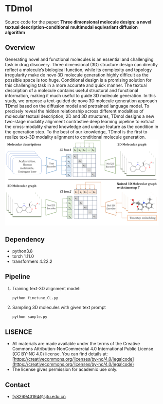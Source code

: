 # TDmol
Source code for the paper:  **Three dimensional molecule design: a novel textual description-conditional multimodal equivariant diffusion algorithm**

## Overview
Generating novel and functional molecules is an essential and challenging task in drug discovery. Three dimensional (3D) structure design can directly reflect a molecule’s biological function, while its complexity and topology irregularity make de novo 3D molecule generation highly difficult as the possible space is too huge. Conditional design is a promising solution for this challenging task in a more accurate and quick manner. The textual description of a molecule contains useful structural and functional information, making it much useful to guide 3D molecule generation. In this study, we propose a text-guided de novo 3D molecule generation approach TDmol based on the diffusion model and pretrained language model. To precisely reveal the hidden relationship across different modalities of molecular textual description, 2D and 3D structures, TDmol designs a new two-stage modality alignment contrastive deep learning pipeline to extract the cross-modality shared knowledge and unique feature as the condition in the generation step. To the best of our knowledge, TDmol is the first to realize text-3D modality alignment to conditional molecule generation.
![](./image/cl.png)

## Dependency

- python3.8
- torch 1.11.0
- transformers 4.22.2

## Pipeline
1. Training text-3D alignment model:
   ```bash
   python finetune_CL.py 
   ```

3. Sampling 3D molecules with given text prompt
   ```bash
   python sample.py 
   ```

## LISENCE
- All materials are made available under the terms of the Creative Commons Attribution-NonCommercial 4.0 International Public License (CC BY-NC 4.0) license. You can find details at: [https://creativecommons.org/licenses/by-nc/4.0/legalcode](https://creativecommons.org/licenses/by-nc/4.0/legalcode)
- The license gives permission for academic use only.

## Contact

- [fy826943194@sjtu.edu.cn](mailto:fy826943194@sjtu.edu.cn)
